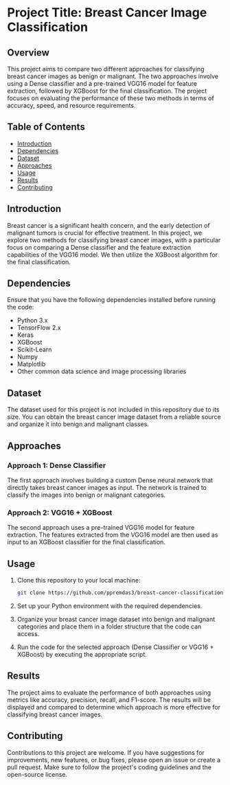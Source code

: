 # Project Title: Breast Cancer Image Classification

## Overview
This project aims to compare two different approaches for classifying breast cancer images as benign or malignant. The two approaches involve using a Dense classifier and a pre-trained VGG16 model for feature extraction, followed by XGBoost for the final classification. The project focuses on evaluating the performance of these two methods in terms of accuracy, speed, and resource requirements.

## Table of Contents
- [Introduction](#introduction)
- [Dependencies](#dependencies)
- [Dataset](#dataset)
- [Approaches](#approaches)
- [Usage](#usage)
- [Results](#results)
- [Contributing](#contributing)

## Introduction
Breast cancer is a significant health concern, and the early detection of malignant tumors is crucial for effective treatment. In this project, we explore two methods for classifying breast cancer images, with a particular focus on comparing a Dense classifier and the feature extraction capabilities of the VGG16 model. We then utilize the XGBoost algorithm for the final classification.

## Dependencies
Ensure that you have the following dependencies installed before running the code:
- Python 3.x
- TensorFlow 2.x
- Keras
- XGBoost
- Scikit-Learn
- Numpy
- Matplotlib
- Other common data science and image processing libraries

## Dataset
The dataset used for this project is not included in this repository due to its size. You can obtain the breast cancer image dataset from a reliable source and organize it into benign and malignant classes.

## Approaches
### Approach 1: Dense Classifier
The first approach involves building a custom Dense neural network that directly takes breast cancer images as input. The network is trained to classify the images into benign or malignant categories.

### Approach 2: VGG16 + XGBoost
The second approach uses a pre-trained VGG16 model for feature extraction. The features extracted from the VGG16 model are then used as input to an XGBoost classifier for the final classification.

## Usage
1. Clone this repository to your local machine:
   ```bash
   git clone https://github.com/ppremdas3/breast-cancer-classification.git
   ```

2. Set up your Python environment with the required dependencies.

3. Organize your breast cancer image dataset into benign and malignant categories and place them in a folder structure that the code can access.

4. Run the code for the selected approach (Dense Classifier or VGG16 + XGBoost) by executing the appropriate script.

## Results
The project aims to evaluate the performance of both approaches using metrics like accuracy, precision, recall, and F1-score. The results will be displayed and compared to determine which approach is more effective for classifying breast cancer images.

## Contributing
Contributions to this project are welcome. If you have suggestions for improvements, new features, or bug fixes, please open an issue or create a pull request. Make sure to follow the project's coding guidelines and the open-source license.

